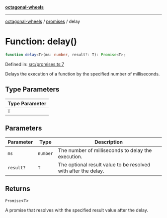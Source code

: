 [**octagonal-wheels**](../../README.md)

***

[octagonal-wheels](../../modules.md) / [promises](../README.md) / delay

# Function: delay()

```ts
function delay<T>(ms: number, result?: T): Promise<T>;
```

Defined in: [src/promises.ts:7](https://github.com/vrtmrz/octagonal-wheels/blob/main/src/promises.ts#L7)

Delays the execution of a function by the specified number of milliseconds.

## Type Parameters

| Type Parameter |
| ------ |
| `T` |

## Parameters

| Parameter | Type | Description |
| ------ | ------ | ------ |
| `ms` | `number` | The number of milliseconds to delay the execution. |
| `result?` | `T` | The optional result value to be resolved with after the delay. |

## Returns

`Promise`\<`T`\>

A promise that resolves with the specified result value after the delay.

